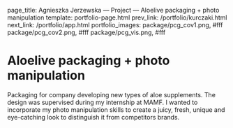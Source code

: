 page_title: Agnieszka Jerzewska — Project — Aloelive packaging + photo manipulation
template: portfolio-page.html
prev_link: /portfolio/kurczaki.html
next_link: /portfolio/app.html
portfolio_images: package/pcg_cov1.png, #fff
    package/pcg_cov2.png, #fff
    package/pcg_vis.png, #fff
    
    
# Aloelive packaging + photo manipulation
Packaging for company developing new types of aloe supplements. The design was supervised during my internship at MAMF. I wanted to incorporate my photo manipulation skills to create a juicy, fresh, unique and eye-catching look to distinguish it from competitors brands.